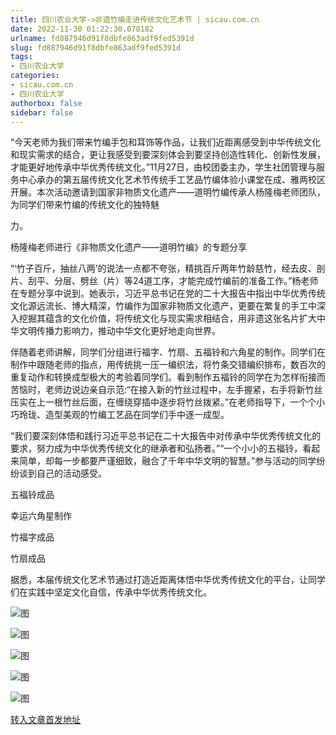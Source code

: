 ```yaml
---
title: 四川农业大学->非遗竹编走进传统文化艺术节 | sicau.com.cn
date: 2022-11-30 01:22:30.078182
urlname: fd887946d91f8dbfe863adf9fed5391d
slug: fd887946d91f8dbfe863adf9fed5391d
tags: 
- 四川农业大学
categories:
- sicau.com.cn
- 四川农业大学
authorbox: false
sidebar: false
---
```

“今天老师为我们带来竹编手包和耳饰等作品，让我们近距离感受到中华传统文化和现实需求的结合，更让我感受到要深刻体会到要坚持创造性转化、创新性发展，才能更好地传承中华优秀传统文化。”11月27日，由校团委主办，学生社团管理与服务中心承办的第五届传统文化艺术节传统手工艺品竹编体验小课堂在成、雅两校区开展。本次活动邀请到国家非物质文化遗产——道明竹编传承人杨隆梅老师团队，为同学们带来竹编的传统文化的独特魅
<!--more-->
力。

杨隆梅老师进行《非物质文化遗产——道明竹编》的专题分享

“‘竹子百斤，抽丝八两’的说法一点都不夸张，精挑百斤两年竹龄慈竹，经去皮、剖片、刮平、分层、劈丝（片）等24道工序，才能完成竹编前的准备工作。”杨老师在专题分享中说到。她表示，习近平总书记在党的二十大报告中指出中华优秀传统文化源远流长、博大精深，竹编作为国家非物质文化遗产，更要在繁复的手工中深入挖掘其蕴含的文化价值，将传统文化与现实需求相结合，用非遗这张名片扩大中华文明传播力影响力，推动中华文化更好地走向世界。

伴随着老师讲解，同学们分组进行福字、竹扇、五福铃和六角星的制作。同学们在制作中跟随老师的指点，用传统挑一压一编织法，将竹条交错编织排布，数百次的重复动作和转换成型极大的考验着同学们。看到制作五福铃的同学在为怎样衔接而苦恼时，老师边说边亲自示范:“在接入新的竹丝过程中，左手握紧，右手将新竹丝压实在上一根竹丝后面，在缠绕穿插中逐步将竹丝拨紧。”在老师指导下，一个个小巧玲珑、造型美观的竹编工艺品在同学们手中逐一成型。

“我们要深刻体悟和践行习近平总书记在二十大报告中对传承中华优秀传统文化的要求，努力成为中华优秀传统文化的继承者和弘扬者。”“一个小小的五福铃，看起来简单，却每一步都要严谨细致，融合了千年中华文明的智慧。”参与活动的同学纷纷谈到自己的活动感受。

五福铃成品

幸运六角星制作

竹福字成品

竹扇成品

据悉，本届传统文化艺术节通过打造近距离体悟中华优秀传统文化的平台，让同学们在实践中坚定文化自信，传承中华优秀传统文化。

![图](https://news.sicau.edu.cn/__local/1/F7/92/12937813852C2314EAA1F37DCFE_9C286022_2BFDC.jpg)

![图](https://news.sicau.edu.cn/__local/D/BF/1B/F7BA131203F102CC73595014330_5CA56622_1D4B29.png)

![图](https://news.sicau.edu.cn/__local/9/2F/91/3C35C4D4FDC4218D0BA67958EF8_C81B1456_11233.jpg)

![图](https://news.sicau.edu.cn/__local/C/4A/D6/4CEEB07CCD3951924F77E92B250_9800BD1B_158F2.jpg)

![图](https://news.sicau.edu.cn/__local/2/93/B5/18670BBFB0DE2B8FEEBD5F2B0C3_93FCDCC1_AE99.jpg)

[转入文章首发地址](https://news.sicau.edu.cn/info/1078/70405.htm)